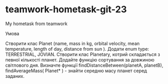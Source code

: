 # teamwork-hometask-git-23
 My hometask from teamwork

 Умова

Створити клас Planet (name, mass in kg, orbital velocity, mean temperature, length of day, distance from sun ). Додати enum type: TERRESTRIAL, JOVIAN.  Створити клас Planetary,  котрий складається з певної кількості планет. Додайте функцію сортування за довжиною світлового дня. Визначте функції findDistanceBetween(planetA, planetB),  findAverageMass( Planet* ) - знайти середню масу планет серед заданих. 